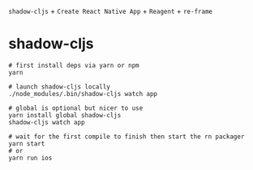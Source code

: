 `shadow-cljs` + `Create React Native App` + `Reagent` + `re-frame`

# shadow-cljs

```
# first install deps via yarn or npm
yarn

# launch shadow-cljs locally
./node_modules/.bin/shadow-cljs watch app

# global is optional but nicer to use
yarn install global shadow-cljs
shadow-cljs watch app

# wait for the first compile to finish then start the rn packager
yarn start
# or
yarn run ios
```


